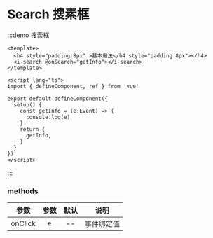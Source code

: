 # Search 搜素框

:::demo 搜索框

```vue
<template>
  <h4 style="padding:8px" >基本用法</h4 style="padding:8px"></h4>
  <i-search @onSearch="getInfo"></i-search>
</template>

<script lang="ts">
import { defineComponent, ref } from 'vue'

export default defineComponent({
  setup() {
    const getInfo = (e:Event) => {
      console.log(e)
    }
    return {
      getInfo,
    }
  }
})
</script>
```

:::

### methods

|         参数          |       参数       |          默认           |                      说明                      |   
| :-------------------: | :--------------: | :---------------------: | :--------------------------------------------: |
| onClick |     `e`     |          --           |                     事件绑定值                     | 